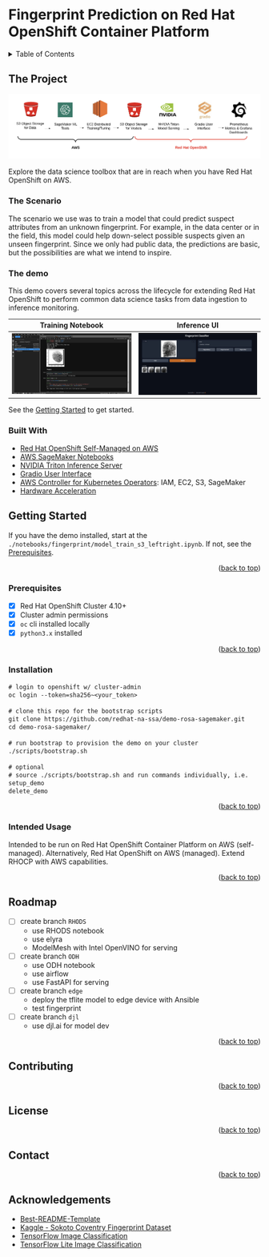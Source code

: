 # Fingerprint Prediction on Red Hat OpenShift Container Platform

<!-- Improved compatibility of back to top link: See: https://github.com/othneildrew/Best-README-Template/pull/73 -->
<a name="readme-top"></a>
<!--
*** Thank you for checking out this fingerprint prediction demonstration. If you have a suggestion
*** that would make this better, please fork the repo and create a pull request
*** or simply open an issue with the tag "enhancement".
*** Don't forget to give the project a star!
*** Thanks again! 
-->

<!-- TABLE OF CONTENTS -->
<details>
  <summary>Table of Contents</summary>
  <ol>
    <li>
      <a href="#about-the-project">About The Project</a>
      <ul>
        <li><a href="#about-the-model">About The Model</a></li>
        <li><a href="#built-with">Built With</a></li>
      </ul>
    </li>
    <li>
      <a href="#getting-started">Getting Started</a>
      <ul>
        <li><a href="#prerequisites">Prerequisites</a></li>
        <li><a href="#installation">Installation</a></li>
      </ul>
    </li>
    <li><a href="#usage">Usage</a></li>
    <li><a href="#roadmap">Roadmap</a></li>
    <li><a href="#contributing">Contributing</a></li>
    <li><a href="#license">License</a></li>
    <li><a href="#contact">Contact</a></li>
    <li><a href="#acknowledgments">Acknowledgments</a></li>
  </ol>
</details>

<!-- ABOUT THE PROJECT -->
##  The Project
![](docs/ml-lifecycle-sm-ocp.png)

Explore the data science toolbox that are in reach when you have Red Hat OpenShift on AWS. 

### The Scenario
The scenario we use was to train a model that could predict suspect attributes from an unknown fingerprint. 
For example, in the data center or in the field, this model could help down-select possible suspects given an unseen fingerprint. 
Since we only had public data, the predictions are basic, but the possibilities are what we intend to inspire.

### The demo
This demo covers several topics across the lifecycle for extending Red Hat OpenShift to perform common 
data science tasks from data ingestion to inference monitoring.

Training Notebook             |  Inference UI
:-------------------------:|:-------------------------:
![sagemaker notebook](docs/sagemaker-notebook.png) | ![gradion fingerprint user interface](docs/gradio-fingerprint-ui.png)

See the <a href="#getting-started">Getting Started</a> to get started.

### Built With
- [Red Hat OpenShift Self-Managed on AWS](https://www.redhat.com/en/resources/self-managed-openshift-sizing-subscription-guide)
- [AWS SageMaker Notebooks](https://aws.amazon.com/pm/sagemaker/)
- [NVIDIA Triton Inference Server](https://docs.nvidia.com/launchpad/ai/classification-openshift/latest/openshift-classification-triton-overview.html)
- [Gradio User Interface](https://gradio.app/)
- [AWS Controller for Kubernetes Operators](https://operatorhub.io/?provider=%5B%22Amazon%22%5D): IAM, EC2, S3, SageMaker
- [Hardware Acceleration](https://catalog.redhat.com/software/containers/nvidia/gpu-operator/5f9b0279ac3db90370a2128d)

<!-- GETTING STARTED -->
## Getting Started

If you have the demo installed, start at the `./notebooks/fingerprint/model_train_s3_leftright.ipynb`.
If not, see the <a href="#prerequisites">Prerequisites</a>.

<p align="right">(<a href="#readme-top">back to top</a>)</p>

### Prerequisites

- [x] Red Hat OpenShift Cluster 4.10+
- [x] Cluster admin permissions
- [x] `oc` cli installed locally
- [x] `python3.x` installed

<p align="right">(<a href="#readme-top">back to top</a>)</p>

### Installation

```commandline
# login to openshift w/ cluster-admin
oc login --token=sha256~<your_token>

# clone this repo for the bootstrap scripts
git clone https://github.com/redhat-na-ssa/demo-rosa-sagemaker.git
cd demo-rosa-sagemaker/

# run bootstrap to provision the demo on your cluster
./scripts/bootstrap.sh

# optional
# source ./scripts/bootstrap.sh and run commands individually, i.e.
setup_demo
delete_demo
```

<p align="right">(<a href="#readme-top">back to top</a>)</p>

<!-- USAGE EXAMPLES -->

### Intended Usage

Intended to be run on Red Hat OpenShift Container Platform on AWS (self-managed). Alternatively, Red Hat OpenShift on AWS (managed). 
Extend RHOCP with AWS capabilities.

<p align="right">(<a href="#readme-top">back to top</a>)</p>

<!-- ROADMAP -->

## Roadmap
- [ ] create branch `RHODS`
  - use RHODS notebook
  - use elyra
  - ModelMesh with Intel OpenVINO for serving
- [ ] create branch `ODH`
  - use ODH notebook
  - use airflow
  - use FastAPI for serving
- [ ] create branch `edge`
  - deploy the tflite model to edge device with Ansible
  - test fingerprint
- [ ] create branch `djl`
  - use djl.ai for model dev

<p align="right">(<a href="#readme-top">back to top</a>)</p>

## Contributing

<p align="right">(<a href="#readme-top">back to top</a>)</p>

## License

<p align="right">(<a href="#readme-top">back to top</a>)</p>

## Contact

<p align="right">(<a href="#readme-top">back to top</a>)</p>

## Acknowledgements

- [Best-README-Template](https://github.com/othneildrew/Best-README-Template)
- [Kaggle - Sokoto Coventry Fingerprint Dataset](https://www.kaggle.com/datasets/ruizgara/socofing)
- [TensorFlow Image Classification](https://www.tensorflow.org/tutorials/images/classification#use_tensorflow_lite)
- [TensorFlow Lite Image Classification](https://www.tensorflow.org/lite/models/modify/model_maker/image_classification#simple_end-to-end_example)